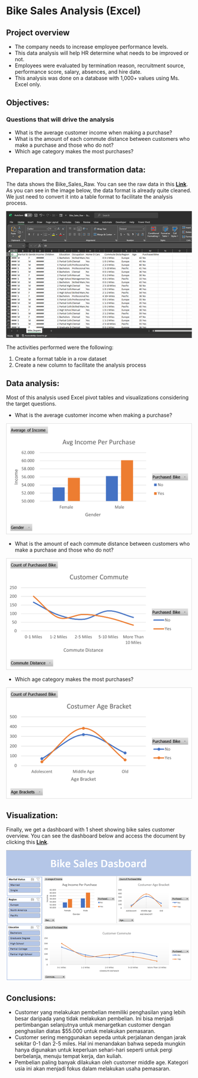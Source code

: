 # Bike Sales Analysis (Excel)

## Project overview

* The company needs to increase employee performance levels.
* This data analysis will help HR determine what needs to be improved or not.
* Employees were evaluated by termination reason, recruitment source, performance score, salary, absences, and hire date.
* This analysis was done on a database with 1,000+ values using Ms. Excel only.

## Objectives:
### Questions that will drive the analysis
* What is the average customer income when making a purchase?
* What is the amount of each commute distance between customers who make a purchase and those who do not?
* Which age category makes the most purchases? 

## Preparation and transformation data:
The data shows the Bike_Sales_Raw. You can see the raw data in this **[Link](https://github.com/al1fandi/Excel_Project/blob/ca945d3aa5f073576e3e23f254f25cf3cc912b56/Bike_Sales_Raw.xlsx)**. As you can see in the image below, the data format is already quite cleaned. We just need to convert it into a table format to facilitate the analysis process.

![raw_data](https://github.com/al1fandi/Excel_Project/blob/53280c787b6ea3931f957610acc4865a131c545b/Image/raw_data.png)

The activities performed were the following:
1. Create a format table in a row dataset
2. Create a new column to facilitate the analysis process


## Data analysis:
Most of this analysis used Excel pivot tables and visualizations considering the target questions.

* What is the average customer income when making a purchase?

![average_income_purchase](https://github.com/al1fandi/Excel_Project/blob/53280c787b6ea3931f957610acc4865a131c545b/Image/Average%20Income%20per%20Purchase.png)

* What is the amount of each commute distance between customers who make a purchase and those who do not?

![customer_commute](https://github.com/al1fandi/Excel_Project/blob/53280c787b6ea3931f957610acc4865a131c545b/Image/Customer%20Commute.png)
  
* Which age category makes the most purchases? 

![customer_age_bracket](https://github.com/al1fandi/Excel_Project/blob/53280c787b6ea3931f957610acc4865a131c545b/Image/Customer%20Age%20Bracket.png)

## Visualization:
Finally, we get a dashboard with 1 sheet showing bike sales customer overview. You can see the dashboard below and access the document by clicking this **[Link](https://github.com/al1fandi/Excel_Project/blob/ca945d3aa5f073576e3e23f254f25cf3cc912b56/Bike%20Sales%20Analysis%20(Excel).xlsx)**.

![dashboard](https://github.com/al1fandi/Excel_Project/blob/53280c787b6ea3931f957610acc4865a131c545b/Image/Bike%20Sales%20Dashboard.png)

## Conclusions:
* Customer yang melakukan pembelian memiliki penghasilan yang lebih besar daripada yang tidak melakukan pembelian. Ini bisa menjadi pertimbangan selanjutnya untuk menargetkan customer dengan penghasilan diatas $55.000 untuk melakukan pemasaran.
* Customer sering menggunakan sepeda untuk perjalanan dengan jarak sekitar 0-1 dan 2-5 miles. Hal ini menandakan bahwa sepeda mungkin hanya digunakan untuk keperluan sehari-hari seperti untuk pergi berbelanja, menuju tempat kerja, dan kuliah.
* Pembelian paling banyak dilakukan oleh customer middle age. Kategori usia ini akan menjadi fokus dalam melakukan usaha pemasaran.





